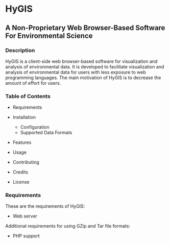 # HyGIS
## A Non-Proprietary Web Browser-Based Software For Environmental Science

### Description
HyGIS is a client-side web browser-based software for visualization and analysis of environmental data. 
It is developed to facilitate visualization and analysis of environmental data for users 
with less exposure to web programming languages. The main motivation of HyGIS is to decrease the amount of
effort for users. 

### Table of Contents

* Requirements
* Installation
    * Configuration
    * Supported Data Formats
* Features

* Usage

* Contributing
 
* Credits

* License
    
 ### Requirements
 
 These are the requirements of HyGIS:
 
 * Web server
 
 Additional requirements for using GZip and Tar file formats: 
 * PHP support 